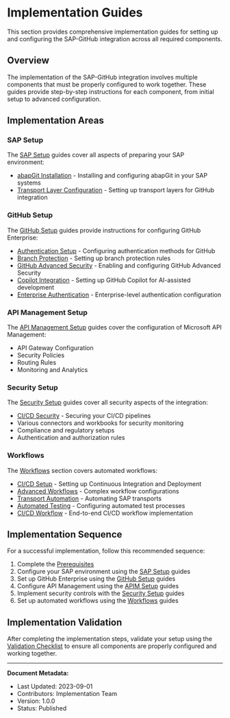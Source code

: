 # Implementation Guides

This section provides comprehensive implementation guides for setting up and configuring the SAP-GitHub integration across all required components.

## Overview

The implementation of the SAP-GitHub integration involves multiple components that must be properly configured to work together. These guides provide step-by-step instructions for each component, from initial setup to advanced configuration.

## Implementation Areas

### SAP Setup

The [SAP Setup](./sap-setup/index.md) guides cover all aspects of preparing your SAP environment:

- [abapGit Installation](./sap-setup/abapgit-installation.md) - Installing and configuring abapGit in your SAP systems
- [Transport Layer Configuration](./sap-setup/transport-layer.md) - Setting up transport layers for GitHub integration

### GitHub Setup

The [GitHub Setup](./github-setup/index.md) guides provide instructions for configuring GitHub Enterprise:

- [Authentication Setup](./github-setup/authentication.md) - Configuring authentication methods for GitHub
- [Branch Protection](./github-setup/branch-protection.md) - Setting up branch protection rules
- [GitHub Advanced Security](./github-setup/advanced-security.md) - Enabling and configuring GitHub Advanced Security
- [Copilot Integration](./github-setup/copilot-integration.md) - Setting up GitHub Copilot for AI-assisted development
- [Enterprise Authentication](./github-setup/enterprise-authentication.md) - Enterprise-level authentication configuration

### API Management Setup

The [API Management Setup](./apim-setup/index.md) guides cover the configuration of Microsoft API Management:

- API Gateway Configuration
- Security Policies
- Routing Rules
- Monitoring and Analytics

### Security Setup

The [Security Setup](./security-setup/index.md) guides cover all security aspects of the integration:

- [CI/CD Security](./security-setup/cicd-security.md) - Securing your CI/CD pipelines
- Various connectors and workbooks for security monitoring
- Compliance and regulatory setups
- Authentication and authorization rules

### Workflows

The [Workflows](./workflows/index.md) section covers automated workflows:

- [CI/CD Setup](./workflows/ci-cd-setup.md) - Setting up Continuous Integration and Deployment
- [Advanced Workflows](./workflows/advanced-workflows.md) - Complex workflow configurations 
- [Transport Automation](./workflows/transport-automation.md) - Automating SAP transports
- [Automated Testing](./workflows/automated-testing.md) - Configuring automated test processes
- [CI/CD Workflow](./workflows/cicd-workflow.md) - End-to-end CI/CD workflow implementation

## Implementation Sequence

For a successful implementation, follow this recommended sequence:

1. Complete the [Prerequisites](../getting-started/prerequisites.md)
2. Configure your SAP environment using the [SAP Setup](./sap-setup/index.md) guides
3. Set up GitHub Enterprise using the [GitHub Setup](./github-setup/index.md) guides
4. Configure API Management using the [APIM Setup](./apim-setup/index.md) guides
5. Implement security controls with the [Security Setup](./security-setup/index.md) guides
6. Set up automated workflows using the [Workflows](./workflows/index.md) guides

## Implementation Validation

After completing the implementation steps, validate your setup using the [Validation Checklist](../reference/workflows-reference/index.md#validation-checklist) to ensure all components are properly configured and working together.

---

**Document Metadata:**
- Last Updated: 2023-09-01
- Contributors: Implementation Team
- Version: 1.0.0
- Status: Published